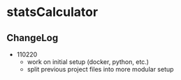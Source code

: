 # statsCalculator

## ChangeLog
  * 110220
    * work on initial setup (docker, python, etc.)
    * split previous project files into more modular setup
    